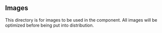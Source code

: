## Images

This directory is for images to be used in the component. All images will be
optimized before being put into distribution.
